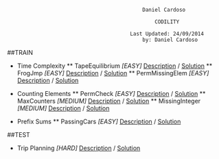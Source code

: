 	
	
												Daniel Cardoso
							
													CODILITY
							
											Last Updated: 24/09/2014
												by: Daniel Cardoso
		

##TRAIN

* Time Complexity
** TapeEquilibrium *[EASY]*		[Description](descriptions/tape.md) / [Solution](Codility/src/train/time_complexity/TapeEquilibrium.java)
** FrogJmp *[EASY]*				[Description](descriptions/frog.md) / [Solution](Codility/src/train/time_complexity/FrogJmp.java)
** PermMissingElem *[EASY]*		[Description](descriptions/permmissingelem.md) / [Solution](Codility/src/train/time_complexity/PermMissingElem.java)

* Counting Elements
** PermCheck *[EASY]*				[Description](descriptions/permcheck.md) / [Solution](Codility/src/train/counting_elements/PermCheck.java)
** MaxCounters *[MEDIUM]*			[Description](descriptions/maxcounters.md) / [Solution](Codility/src/train/counting_elements/MaxCounters.java)
** MissingInteger *[MEDIUM]*			[Description](descriptions/missingint.md) / [Solution](Codility/src/train/counting_elements/MissingInteger.java)

* Prefix Sums
** PassingCars *[EASY]*			[Description](descriptions/passingcars.md) / [Solution](Codility/src/train/prefix_sums/PassingCars.java)

##TEST
* Trip Planning *[HARD]*			[Description](descriptions/tripplanning.md) / [Solution](Codility/src/test/TripPlanning.java)